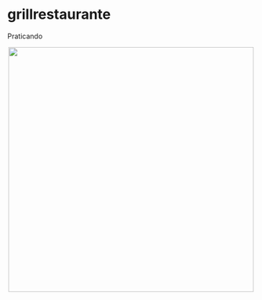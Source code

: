 # grillrestaurante

Praticando

<div align="center">
<img src="https://user-images.githubusercontent.com/94912867/235679596-1546473a-f9ff-433b-b330-63ce741debfe.jpg" width="500px" />
</div>

